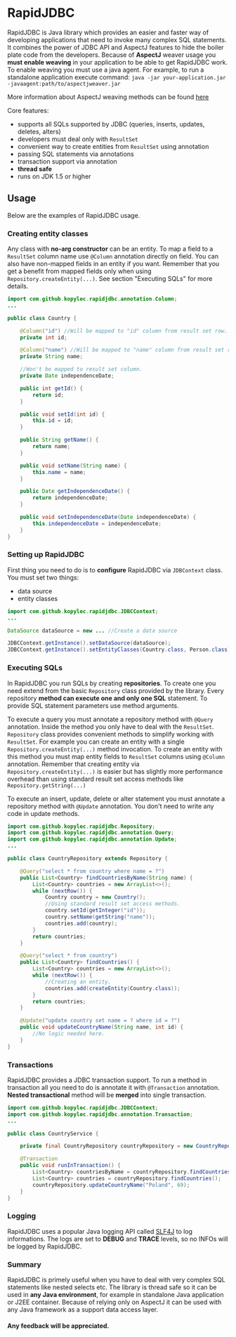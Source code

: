 RapidJDBC
==========

RapidJDBC is Java library which provides an easier and faster way of developing applications that need to invoke many complex SQL statements. It combines the power of JDBC API and AspectJ features to hide the boiler plate code from the developers. Because of **AspectJ** weaver usage you **must enable weaving** in your application to be able to get RapidJDBC work. To enable weaving you must use a java agent. For example, to run a standalone application execute command:
`java -jar your-application.jar -javaagent:path/to/aspectjweaver.jar`

More information about AspectJ weaving methods can be found [here](http://www.eclipse.org/aspectj/doc/next/devguide/ltw-configuration.html#enabling-load-time-weaving)

Core features:
 - supports all SQLs supported by JDBC (queries, inserts, updates, deletes, alters)
 - developers must deal only with `ResultSet`
 - convenient way to create entities from `ResultSet` using annotation
 - passing SQL statements via annotations
 - transaction support via annotation
 - **thread safe**
 - runs on JDK 1.5 or higher

## Usage
Below are the examples of RapidJDBC usage.
### Creating entity classes
Any class with **no-arg constructor** can be an entity. To map a field to a `ResultSet` column name use `@Column` annotation directly on field. You can also have non-mapped fields in an entity if you want. Remember that you get a benefit from mapped fields only when using `Repository.createEntity(...)`. See section "Executing SQLs" for more details.
```java
import com.github.kopylec.rapidjdbc.annotation.Column;
...

public class Country {

    @Column("id") //Will be mapped to "id" column from result set row.
    private int id;

    @Column("name") //Will be mapped to "name" column from result set row.
    private String name;

    //Won't be mapped to result set column.
    private Date independenceDate;

    public int getId() {
        return id;
    }

    public void setId(int id) {
        this.id = id;
    }

    public String getName() {
        return name;
    }

    public void setName(String name) {
        this.name = name;
    }

    public Date getIndependenceDate() {
        return independenceDate;
    }

    public void setIndependenceDate(Date independenceDate) {
        this.independenceDate = independenceDate;
    }
}
```
### Setting up RapidJDBC
First thing you need to do is to **configure** RapidJDBC via `JDBContext` class.
You must set two things:
 - data source
 - entity classes

```java
import com.github.kopylec.rapidjdbc.JDBCContext;
...

DataSource dataSource = new ... //Create a data source

JDBCContext.getInstance().setDataSource(dataSource);
JDBCContext.getInstance().setEntityClasses(Country.class, Person.class);
```
### Executing SQLs
In RapidJDBC you run SQLs by creating **repositories**. To create one you need extend from the basic `Repository` class provided by the library. Every repository **method can execute one and only one SQL** statement. To provide SQL statement parameters use method arguments.

To execute a query you must annotate a repository method with `@Query` annotation. Inside the method you only have to deal with the `ResultSet`. `Repository` class provides convenient methods to simplify working with `ResultSet`. For example you can create an entity with a single `Repository.createEntity(...)` method invocation. To create an entity with this method you must map entity fields to `ResultSet` columns using `@Column` annotation. Remember that creating entity via `Repository.createEntity(...)` is easier but has slightly more performance overhead than using standard result set access methods like `Repository.getString(...)`

To execute an insert, update, delete or alter statement you must annotate a repository method with `@Update` annotation. You don't need to write any code in update methods.
```java
import com.github.kopylec.rapidjdbc.Repository;
import com.github.kopylec.rapidjdbc.annotation.Query;
import com.github.kopylec.rapidjdbc.annotation.Update;
...

public class CountryRepository extends Repository {

    @Query("select * from country where name = ?")
    public List<Country> findCountriesByName(String name) {
        List<Country> countries = new ArrayList<>();
        while (nextRow()) {
            Country country = new Country();
            //Using standard result set access methods.
            country.setId(getInteger("id"));
            country.setName(getString("name"));
            countries.add(country);
        }
        return countries;
    }

    @Query("select * from country")
    public List<Country> findCountries() {
        List<Country> countries = new ArrayList<>();
        while (nextRow()) {
            //Creating an entity.
            countries.add(createEntity(Country.class));
        }
        return countries;
    }

    @Update("update country set name = ? where id = ?")
    public void updateCountryName(String name, int id) {
        //No logic needed here.
    }
}
```
### Transactions
RapidJDBC provides a JDBC transaction support. To run a method in transaction all you need to do is annotate it with `@Transaction` annotation. **Nested transactional** method will be **merged** into single transaction.
```java
import com.github.kopylec.rapidjdbc.JDBCContext;
import com.github.kopylec.rapidjdbc.annotation.Transaction;
...

public class CountryService {

    private final CountryRepository countryRepository = new CountryRepository();

    @Transaction
    public void runInTransaction() {
        List<Country> countriesByName = countryRepository.findCountriesByName("Poland");
        List<Country> countries = countryRepository.findCountries();
        countryRepository.updateCountryName("Poland", 69);
    }
}
```
### Logging
RapidJDBC uses a popular Java logging API called [SLF4J](http://www.slf4j.org/) to log informations. The logs are set to **DEBUG** and **TRACE** levels, so no INFOs will be logged by RapidJDBC.
### Summary
RapidJDBC is primely useful when you have to deal with very complex SQL statements like nested selects etc. The library is thread safe so it can be used in **any Java environment**, for example in standalone Java application or J2EE container. Because of relying only on AspectJ it can be used with any Java framework as a support data access layer.

#### Any feedback will be appreciated.
